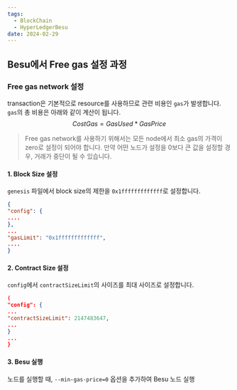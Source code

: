 ```yaml
---
tags:
  - BlockChain
  - HyperLedgerBesu
date: 2024-02-29
---
```

## Besu에서 Free gas 설정 과정
### Free gas network 설정

transaction은 기본적으로 resource를 사용하므로 관련 비용인 `gas`가 발생합니다. 
`gas`의 총 비용은 아래와 같이 계산이 됩니다.
$$
Cost Gas = Gas Used * GasPrice
$$

> Free gas network를 사용하기 위해서는 모든 node에서 최소 gas의 가격이 zero로 설정이 되어야 합니다. 만약 어떤 노드가 설정을 0보다 큰 값을 설정할 경우, 거래가 중단이 될 수 있습니다.


#### 1. Block Size 설정

`genesis` 파일에서 block size의 제한을 `0x1fffffffffffff`로 설정합니다. 

```json
{  
"config": {  
....  
},  
...  
"gasLimit": "0x1fffffffffffff",  
....  
}

```
#### 2. Contract Size 설정
`config`에서 `contractSizeLimit`의 사이즈를 최대 사이즈로 설정합니다.

```json
(  
"config": {  
...  
"contractSizeLimit": 2147483647,  
...  
}  
...  
}
```

#### 3. Besu 실행

노드를 실행할 때, `--min-gas-price=0` 옵션을 추가하여 Besu 노드 실행